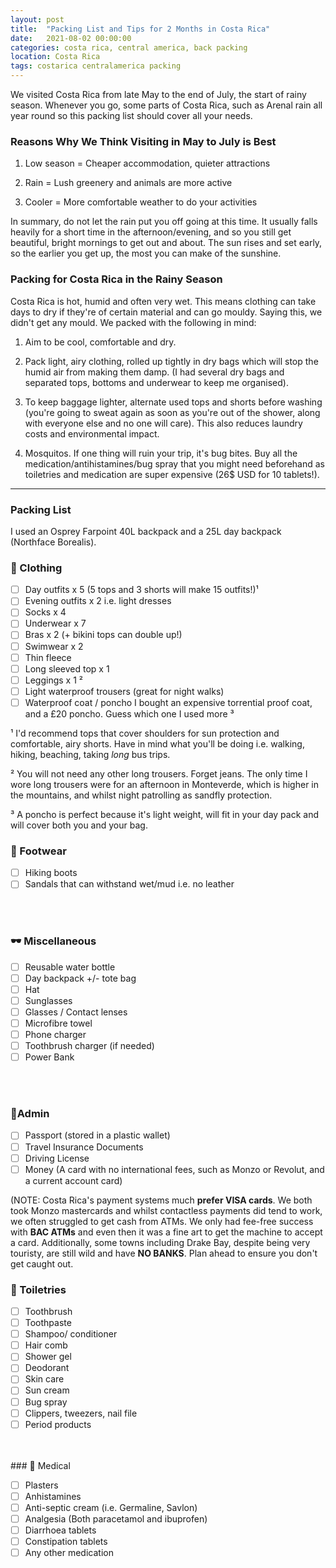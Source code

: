 ```yaml
---
layout: post
title:  "Packing List and Tips for 2 Months in Costa Rica"
date:   2021-08-02 00:00:00
categories: costa rica, central america, back packing
location: Costa Rica
tags: costarica centralamerica packing
---
```



We visited Costa Rica from late May to the end of July,  the start of rainy season. Whenever you go, some parts of Costa Rica, such as Arenal rain all year round so this packing list should cover all your needs.

### Reasons Why We Think Visiting in May to July is Best

1. Low season = Cheaper accommodation, quieter attractions

2. Rain = Lush greenery and animals are more active

3. Cooler = More comfortable weather to do your activities

In summary, do not let the rain put you off going at this time. It usually falls heavily for a short time in the afternoon/evening, and so you still get beautiful, bright mornings to get out and about. The sun rises and set early, so the earlier you get up, the most you can make of the sunshine.

### Packing for Costa Rica in the Rainy Season

Costa Rica is hot, humid and often very wet. This means clothing can take days to dry if they're of certain material and can go mouldy. Saying this, we didn't get any mould. We packed with the following in mind:

1. Aim to be cool, comfortable and dry.

2. Pack light, airy clothing, rolled up tightly in dry bags which will stop the humid air from making them damp. (I had several dry bags and separated tops, bottoms and underwear to keep me organised).

3. To keep baggage lighter, alternate used tops and shorts before washing (you're going to sweat again as soon as you're out of the shower, along with everyone else and no one will care). This also reduces laundry costs and environmental impact.

4. Mosquitos. If one thing will ruin your trip, it's bug bites. Buy all the medication/antihistamines/bug spray that you might need beforehand as toiletries and medication are super expensive (26$ USD for 10 tablets!).

<hr>

### Packing List

I used an Osprey Farpoint 40L backpack and a 25L day backpack (Northface Borealis).

### 👕 Clothing

- [ ]  Day outfits x 5 (5 tops and 3 shorts will make 15 outfits!)¹
- [ ]  Evening outfits x 2 i.e. light dresses
- [ ]  Socks x 4
- [ ]  Underwear x 7
- [ ]  Bras x 2 (+ bikini tops can double up!)
- [ ]  Swimwear x 2
- [ ]  Thin fleece
- [ ]  Long sleeved top x 1
- [ ]  Leggings x 1 ²
- [ ]  Light waterproof trousers (great for night walks)
- [ ]  Waterproof coat / poncho I bought an expensive torrential proof coat, and a £20 poncho. Guess which one I used more ³

¹ I'd recommend tops that cover shoulders for sun protection and comfortable, airy shorts. Have in mind what you'll be doing i.e. walking, hiking, beaching, taking *long* bus trips.

² You will not need any other long trousers. Forget jeans. The only time I wore long trousers were for an afternoon in Monteverde, which is higher in the mountains, and whilst night patrolling as sandfly protection.

³ A poncho is perfect because it's light weight, will fit in your day pack and will cover both you and your bag. 

### 👟 Footwear

- [ ]  Hiking boots
- [ ]  Sandals that can withstand wet/mud i.e. no leather
<br>
<br>

### 🕶️ Miscellaneous

- [ ]  Reusable water bottle
- [ ]  Day backpack +/- tote bag
- [ ]  Hat
- [ ]  Sunglasses
- [ ]  Glasses / Contact lenses
- [ ]  Microfibre towel
- [ ]  Phone charger
- [ ]  Toothbrush charger (if needed)
- [ ]  Power Bank
<br>
<br>

### 📝Admin

- [ ]  Passport (stored in a plastic wallet)
- [ ]  Travel Insurance Documents
- [ ]  Driving License
- [ ]  Money (A card with no international fees, such as Monzo or Revolut, and a current account card)

(NOTE: Costa Rica's payment systems much **prefer VISA cards**. We both took Monzo mastercards and whilst contactless payments did tend to work, we often struggled to get cash from ATMs. We only had fee-free success with **BAC ATMs** and even then it was a fine art to get the machine to accept a card. Additionally, some towns including Drake Bay, despite being very touristy, are still wild and have **NO BANKS**. Plan ahead to ensure you don't get caught out.

### 💄 Toiletries

- [ ]  Toothbrush
- [ ]  Toothpaste
- [ ]  Shampoo/ conditioner
- [ ]  Hair comb
- [ ]  Shower gel
- [ ]  Deodorant
- [ ]  Skin care
- [ ]  Sun cream
- [ ]  Bug spray
- [ ]  Clippers, tweezers, nail file
- [ ]  Period products
<br>
<br>
### 💊 Medical

- [ ]  Plasters
- [ ]  Anhistamines
- [ ]  Anti-septic cream (i.e. Germaline, Savlon)
- [ ]  Analgesia (Both paracetamol and ibuprofen)
- [ ]  Diarrhoea tablets
- [ ]  Constipation tablets
- [ ]  Any other medication 